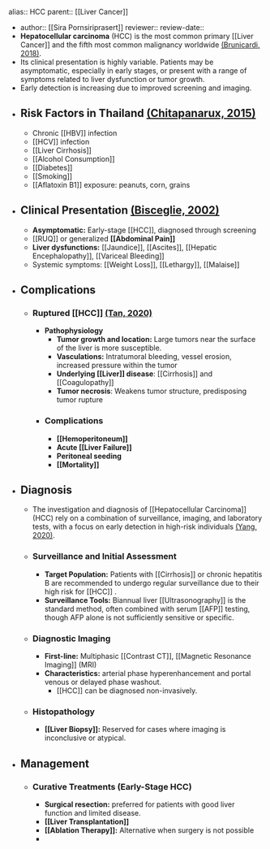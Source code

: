 alias:: HCC
parent:: [[Liver Cancer]]

- author:: [[Sira Pornsiriprasert]] 
  reviewer::
  review-date::
- **Hepatocellular carcinoma** (HCC) is the most common primary [[Liver Cancer]] and the fifth most common malignancy worldwide [(Brunicardi, 2018)]([[References/brunicardiSchwartzsPrinciplesSurgery2018]]).
- Its clinical presentation is highly variable. Patients may be asymptomatic, especially in early stages, or present with a range of symptoms related to liver dysfunction or tumor growth.
- Early detection is increasing due to improved screening and imaging.
- ## Risk Factors in Thailand [(Chitapanarux, 2015)]([[References/chitapanaruxRiskFactorsDevelopment2015]])
	- Chronic [[HBV]] infection
	- [[HCV]] infection
	- [[Liver Cirrhosis]]
	- [[Alcohol Consumption]]
	- [[Diabetes]]
	- [[Smoking]]
	- [[Aflatoxin B1]] exposure: peanuts, corn, grains
- ## Clinical Presentation [(Bisceglie, 2002)]([[References/bisceglieEpidemiologyClinicalPresentation2002]])
	- **Asymptomatic:** Early-stage [[HCC]], diagnosed through screening
	- [[RUQ]] or generalized **[[Abdominal Pain]]**
	- **Liver dysfunctions:** [[Jaundice]], [[Ascites]], [[Hepatic Encephalopathy]], [[Variceal Bleeding]]
	- Systemic symptoms: [[Weight Loss]], [[Lethargy]], [[Malaise]]
- ## Complications
	- ### Ruptured [[HCC]] [(Tan, 2020)]([[References/tanSurvivalPatientsRuptured2020]])
		- **Pathophysiology**
			- **Tumor growth and location:** Large tumors near the surface of the liver is more susceptible.
			- **Vasculations:** Intratumoral bleeding, vessel erosion, increased pressure within the tumor
			- **Underlying [[Liver]] disease**: [[Cirrhosis]] and [[Coagulopathy]]
			- **Tumor necrosis**: Weakens tumor structure, predisposing tumor rupture
		- ### Complications
			- **[[Hemoperitoneum]]**
			- **Acute [[Liver Failure]]**
			- **Peritoneal seeding**
			- **[[Mortality]]**
- ## Diagnosis
	- The investigation and diagnosis of [[Hepatocellular Carcinoma]] (HCC) rely on a combination of surveillance, imaging, and laboratory tests, with a focus on early detection in high-risk individuals [(Yang, 2020)]([[References/yangNewAdvancesDiagnosis2020]]).
	- ### Surveillance and Initial Assessment
		- **Target Population:** Patients with [[Cirrhosis]] or chronic hepatitis B are recommended to undergo regular surveillance due to their high risk for [[HCC]] .
		- **Surveillance Tools:** Biannual liver [[Ultrasonography]] is the standard method, often combined with serum [[AFP]] testing, though AFP alone is not sufficiently sensitive or specific.
	- ### Diagnostic Imaging
		- **First-line:** Multiphasic [[Contrast CT]], [[Magnetic Resonance Imaging]] (MRI)
		- **Characteristics:** arterial phase hyperenhancement and portal venous or delayed phase washout.
			- [[HCC]] can be diagnosed non-invasively.
	- ### Histopathology
		- **[[Liver Biopsy]]:** Reserved for cases where imaging is inconclusive or atypical.
- ## Management
	- ### Curative Treatments (Early-Stage HCC)
		- **Surgical resection:** preferred for patients with good liver function and limited disease.
		- **[[Liver Transplantation]]**
		- **[[Ablation Therapy]]:** Alternative when surgery is not possible
		-